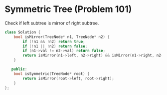 # Symmetric Tree (Problem 101)

Check if left subtree is mirror of right subtree.

```cpp
class Solution {
    bool isMirror(TreeNode* n1, TreeNode* n2) {
        if (!n1 && !n2) return true;
        if (!n1 || !n2) return false;
        if (n1->val != n2->val) return false;
        return isMirror(n1->left, n2->right) && isMirror(n1->right, n2->left);
    }

   public:
    bool isSymmetric(TreeNode* root) {
        return isMirror(root->left, root->right);
    }
};
```
